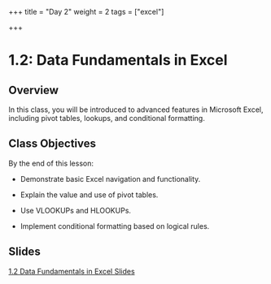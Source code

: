 +++
title = "Day 2"
weight = 2
tags = ["excel"] 

+++

# 1.2: Data Fundamentals in Excel

## Overview

In this class, you will be introduced to advanced features in Microsoft Excel, including pivot tables, lookups, and conditional formatting.

## Class Objectives

By the end of this lesson:

* Demonstrate basic Excel navigation and functionality.

* Explain the value and use of pivot tables.

* Use VLOOKUPs and HLOOKUPs.

* Implement conditional formatting based on logical rules.

## Slides
[1.2 Data Fundamentals in Excel Slides](https://docs.google.com/presentation/d/1fvwswAFXdzbOyjS7t7FsNdOeS3j4VzPiwflIJ1id2sI/edit?usp=sharing)